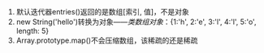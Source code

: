 1. 默认迭代器entries()返回的是数组[索引, 值]，不是对象
2. new String('hello')转换为对象——*类数组对象*：{1:'h', 2:'e', 3:'l', 4:'l', 5:'o', length: 5}
3. Array.prototype.map()不会压缩数组，该稀疏的还是稀疏